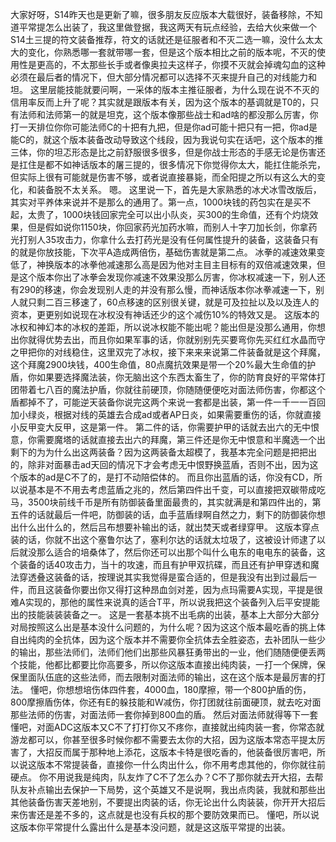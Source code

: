   大家好呀，S14昨天也是更新了嘛，很多朋友反应版本大载很好，装备移除，不知道平常提怎么出装了，我这里做登据，我这两天有玩点经验，去给大伙来做一个S14土三提的符文装备推荐，符文的话就还是征服者和不灭二选一嘛，没什么太太大的变化，你熟悉哪一套就带哪一套，但是这个版本相比之前的版本呢，不灭的使用性是更高的，不太那些长手或者像奥拉夫这样子，你摸不灭就会掉魂勾血的这种必须在最后者的情况下，但大部分情况都可以选择不灭来提升自己的对线能力和坦。
  这里层能技能就要问啊，一采体的版本主推征服者，为什么现在说不不灭的信用率反而上升了呢？其实就是跟版本有关，因为这个版本的基调就是T0的，只有法师和法师第一的就是坦克，这个版本像那些战士和ad啥的都没那么厉害，你打一天排位你你可能法师C的十把有九把，但是你ad可能十把只有一把，你ad是能C的，就这个版本装备改动导致这个线段，因为我说句实在话吧，这个版本的推三体，你的坦忑形态是比之前舒服很多很多，但是你战士形态的手感无论是伤害还是扛住是都不如神话版本的屠三提的，很多情况下你觉得你太大，能扛住能杀完，但实际上很有可能就是伤害不够，或者说直接暴毙，而全阳提之所以有这么大的变化，和装备脱不太关系。
  嗯。
  这里说一下，首先是大家熟悉的冰犬冰雪改版后，其实对平养体来说并不是那么的通用了。第一点，1000块钱的药包实在是买不起，太贵了，1000块钱回家完全可以出小队炎，买300的生命值，还有个灼烧效果，但是假如说你1150块，你回家药光加药水嘛，而别人十字刀加长剑，你拿药光打别人35攻击力，你拿什么去打药光是没有任何属性提升的装备，这装备只有的就是你放技能，下次平A造成两倍伤，基础伤害就是第二点。
  冰拳的减速效果变低了，神换版本的冰拳他减速那么高是因为他对主目主目标有的双倍减速效果，但是这个版本你出了冰拳会发现你减速不效果没那么厉害，你冰权减速一下，别人还有290的移速，你会发现别人走的并没有那么慢，而神话版本你冰拳减速一下，别人就只剩二百三移速了，60点移速的区别很关键，就是可及拉扯以及以及连人的资本，更更别如说现在冰权没有神话还少的这个减伤10%的特效又是。
  这版本的冰权和神幻本的冰权的差距，所以说冰权能不能出呢？能出但是没那么通用，你想出你就得优势去出，而且你如果军事的话，你就别别先买要弯你先买红红水晶而守之甲把你的对线稳住，这里双完了冰权，接下来来来说第二件装备就是这个拜魔，这个拜魔2900块钱，400生命值，80点魔抗效果是带一个20%最大生命值的护盾，你如果要选择魔法装，你无脑出这个东西太畜生了，你的防育良好的平常体打团带着七八百的魔法护盾，你就往前硬顶，你随随便便吃对面法师伤害，你都这个盾都掉不了，可能逆天装备你说完这两个来说一套都是出装，第一件一千一一百回加小绿炎，根据对线的英雄去合成ad或者AP日炎，如果需要重伤的话，你就直接小反甲变大反甲，这是第一件。
  第二件的话，你需要护甲的话就去出六的无中恨意，你需要魔塔的话就直接去出六的拜魔，第三件还是你无中恨意和半魔选一个出剩下的为为什么出这两装备？因为这两装备太超模了，我基本完全问题是把把出的，除非对面暴击ad天回的情况下才会考虑无中恨野换蓝盾，否则不出，因为这个版本的ad是C不了的，是打不动陪偿体的。
  而且你出蓝盾的话，你没有CD，所以说基本是不不用去考虑蓝盾之兆的，然后第四件出千变，可以直接把双碳带成吃马，3500块前线千币是所有防御装备里面最贵的，其实就满是和第四件出的，第五件的话就最后一件吧，防御装的话，血手蓝盾绿啊自然之力，剩下的防御装你想出什么出什么的，然后吕布想要补输出的话，就出焚天或者绿穿甲。
  这版本穿点装的话，你就不出这个塞鲁尔达了，塞利尔达的话就太垃圾了，这被设计师逮了以后就没那么适合的培桑体了，然后你还可以出那个叫什么电东的电电东的装备，这个装备的话40攻击力，当十的攻速，而且有护甲双抗碟，而且还有护甲穿透和魔法穿透叠这装备的话，按理说其实我觉得是蛮合适的，但是我没有出到过最后一件，而且这装备你要出你又得打这种昂血剑对差，因为点玛需要A实现，平提是很难A实现的，那他的属性来说真的适合T平，所以说我把这个装备列入后平安提能出的技能装装装备之一。
  这是一套基本挑不出毛病的出装，基本上大部分大部分对局按照这么出是基本没什么问题的，为什么呢？因为这这个版本最吃香的挑上体自出纯肉的全抗体，因为这个版本并不需要你全抗体去全胜姿态，去补团队一些少的输出，那些法师们，法师们他们出那些风暴狂勇带出的一业，他们随随便便丢两个技能，他都比都要比你高要多，所以你这版本直接出纯肉装，一打一个保牌，保保里面队伍底的这些法师，而去限制对面法师的输出，这在这个版本是最厉害的打法。
  懂吧，你想想培伤体四件套，4000血，180摩擦，带一个800护盾的伤，800摩擦盾伤体，你还有E的躲技能和W减伤，你打团就往前面硬顶，就去吃对面那些法师的伤害，对面法师一套你掉到800血的盾。
  然后对面法师就得等下一套懂吧，对面ADC这版本又C不了打打你又不疼你，直接就出纯肉装一套，你常态就游龙都可以，你甚至很多时候你都不需要去太你的大招，因为这版本常态平提太厉害了，大招反而属于那种地上添花，这版本卡特是很吃香的，他装备很厉害吧，所以说这版本不常提装备，直接你一什么肉出什么，你不用考虑其他的，你你就往前硬点。
  你不用说我是纯肉，队友炸了C不了怎么办？C不了那你就去开大招，去帮队友补点输出去保护一下局势，这个英雄又不是说啊，我出点肉装，我就和那些出其他装备伤害天差地别，不要提出肉装的话，你无论出什么肉装装，你开开大招后来伤害还是差不多的，这点就是也没有兵权的那个要防效果而已。
  懂吧，所以说这版本你平常提什么露出什么是基本没问题，就是这这版平常提的出装。